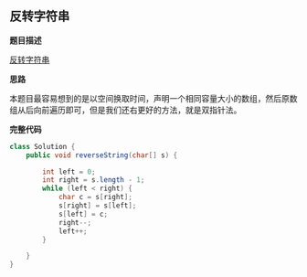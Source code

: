 ## 反转字符串

**题目描述**

[反转字符串](https://leetcode-cn.com/problems/reverse-string/)

**思路**

本题目最容易想到的是以空间换取时间，声明一个相同容量大小的数组，然后原数组从后向前遍历即可，但是我们还右更好的方法，就是双指针法。

**完整代码**

~~~ java
class Solution {
    public void reverseString(char[] s) {

        int left = 0;
        int right = s.length - 1;
        while (left < right) {
            char c = s[right];
            s[right] = s[left];
            s[left] = c;
            right--;
            left++;
        }

    }
}
~~~

